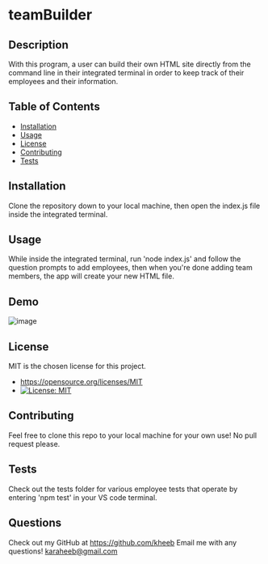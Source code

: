 # teamBuilder

## Description
  With this program, a user can build their own HTML site directly from the command line in their integrated terminal in order to keep track of their employees and their information.

## Table of Contents
   * [Installation](#Installation)
   * [Usage](#Usage)
   * [License](#License)
   * [Contributing](#Contributing)
   * [Tests](#Tests)

## Installation
  Clone the repository down to your local machine, then open the index.js file inside the integrated terminal.

## Usage
  While inside the integrated terminal, run 'node index.js' and follow the question prompts to add employees, then when you're done adding team members, the app will create your new HTML file.
  
## Demo
   ![image](https://user-images.githubusercontent.com/93744725/150801370-59f7d8b7-a425-4096-9b87-32a6c7893c4c.png)
  
## License
  MIT is the chosen license for this project.
  * https://opensource.org/licenses/MIT
  * [![License: MIT](https://img.shields.io/badge/License-MIT-yellow.svg)](https://opensource.org/licenses/MIT)

## Contributing
  Feel free to clone this repo to your local machine for your own use! No pull request please.

## Tests
  Check out the tests folder for various employee tests that operate by entering 'npm test' in your VS code terminal.

## Questions
  Check out my GitHub at https://github.com/kheeb
  Email me with any questions!
  karaheeb@gmail.com
